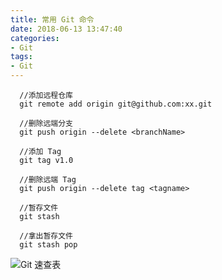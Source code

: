```yaml
---
title: 常用 Git 命令
date: 2018-06-13 13:47:40
categories: 
- Git
tags:
- Git
---
```


```
  //添加远程仓库
  git remote add origin git@github.com:xx.git
  
  //删除远端分支
  git push origin --delete <branchName>
  
  //添加 Tag
  git tag v1.0
  
  //删除远端 Tag
  git push origin --delete tag <tagname>
  
  //暂存文件
  git stash
  
  //拿出暂存文件
  git stash pop
```


![Git 速查表](http://image.smallraw.com/Git速查表.png)

